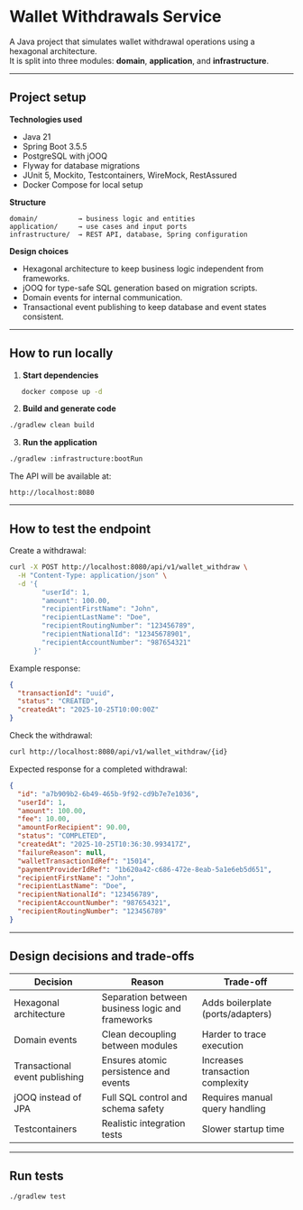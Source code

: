 # Wallet Withdrawals Service

A Java project that simulates wallet withdrawal operations using a hexagonal architecture.  
It is split into three modules: **domain**, **application**, and **infrastructure**.

---

## Project setup

**Technologies used**
- Java 21  
- Spring Boot 3.5.5  
- PostgreSQL with jOOQ  
- Flyway for database migrations  
- JUnit 5, Mockito, Testcontainers, WireMock, RestAssured  
- Docker Compose for local setup

**Structure**
```
domain/          → business logic and entities
application/     → use cases and input ports
infrastructure/  → REST API, database, Spring configuration
```

**Design choices**
- Hexagonal architecture to keep business logic independent from frameworks.
- jOOQ for type-safe SQL generation based on migration scripts.
- Domain events for internal communication.
- Transactional event publishing to keep database and event states consistent.

---

## How to run locally

1. **Start dependencies**
```bash
   docker compose up -d
```

2. **Build and generate code**

```bash
./gradlew clean build
   ```

3. **Run the application**

```bash
./gradlew :infrastructure:bootRun
```

The API will be available at:

```
http://localhost:8080
```

---

## How to test the endpoint

Create a withdrawal:

```bash
curl -X POST http://localhost:8080/api/v1/wallet_withdraw \
  -H "Content-Type: application/json" \
  -d '{
        "userId": 1,
        "amount": 100.00,
        "recipientFirstName": "John",
        "recipientLastName": "Doe",
        "recipientRoutingNumber": "123456789",
        "recipientNationalId": "12345678901",
        "recipientAccountNumber": "987654321"
      }'
```

Example response:

```json
{
  "transactionId": "uuid",
  "status": "CREATED",
  "createdAt": "2025-10-25T10:00:00Z"
}
```

Check the withdrawal:

```bash
curl http://localhost:8080/api/v1/wallet_withdraw/{id}
```
Expected response for a completed withdrawal:

```json
{
  "id": "a7b909b2-6b49-465b-9f92-cd9b7e7e1036",
  "userId": 1,
  "amount": 100.00,
  "fee": 10.00,
  "amountForRecipient": 90.00,
  "status": "COMPLETED",
  "createdAt": "2025-10-25T10:36:30.993417Z",
  "failureReason": null,
  "walletTransactionIdRef": "15014",
  "paymentProviderIdRef": "1b620a42-c686-472e-8eab-5a1e6eb5d651",
  "recipientFirstName": "John",
  "recipientLastName": "Doe",
  "recipientNationalId": "123456789",
  "recipientAccountNumber": "987654321",
  "recipientRoutingNumber": "123456789"
}
```

---

## Design decisions and trade-offs

| Decision                       | Reason                                           | Trade-off                         |
| ------------------------------ | ------------------------------------------------ | --------------------------------- |
| Hexagonal architecture         | Separation between business logic and frameworks | Adds boilerplate (ports/adapters) |
| Domain events                  | Clean decoupling between modules                 | Harder to trace execution         |
| Transactional event publishing | Ensures atomic persistence and events            | Increases transaction complexity  |
| jOOQ instead of JPA            | Full SQL control and schema safety               | Requires manual query handling    |
| Testcontainers                 | Realistic integration tests                      | Slower startup time               |

---

## Run tests

```bash
./gradlew test
```
